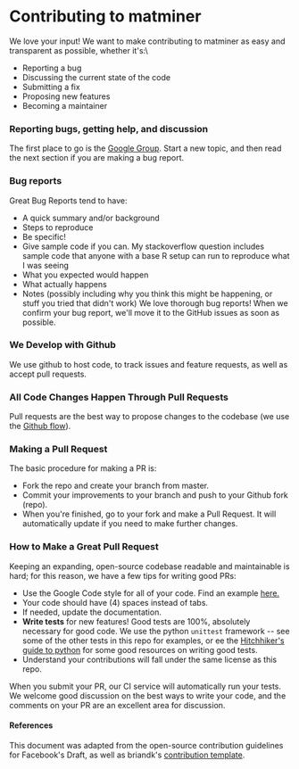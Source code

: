 # Contributing to matminer
We love your input! We want to make contributing to matminer as easy and transparent as possible, whether it's:\
* Reporting a bug
* Discussing the current state of the code
* Submitting a fix
* Proposing new features
* Becoming a maintainer

### Reporting bugs, getting help, and discussion
The first place to go is the [Google Group](https://groups.google.com/forum/#!forum/matminer). Start a new topic, and then read the next section if you are making a bug report.

### Bug reports
Great Bug Reports tend to have:
* A quick summary and/or background
* Steps to reproduce
* Be specific!
* Give sample code if you can. My stackoverflow question includes sample code that anyone with a base R setup can run to reproduce what I was seeing
* What you expected would happen
* What actually happens
* Notes (possibly including why you think this might be happening, or stuff you tried that didn't work)
We love thorough bug reports!
When we confirm your bug report, we'll move it to the GitHub issues as soon as possible. 

### We Develop with Github
We use github to host code, to track issues and feature requests, as well as accept pull requests.

### All Code Changes Happen Through Pull Requests
Pull requests are the best way to propose changes to the codebase (we use the [Github flow](https://guides.github.com/introduction/flow/)).

### Making a Pull Request
The basic procedure for making a PR is:
* Fork the repo and create your branch from master.
* Commit your improvements to your branch and push to your Github fork (repo).
* When you're finished, go to your fork and make a Pull Request. It will automatically update if you need to make further changes.

### How to Make a **Great** Pull Request
Keeping an expanding, open-source codebase readable and maintainable is hard; for this reason, we have a few tips for writing good PRs:

* Use the Google Code style for all of your code. Find an example [here.](https://sphinxcontrib-napoleon.readthedocs.io/en/latest/example_google.html)
* Your code should have (4) spaces instead of tabs.
* If needed, update the documentation.
* **Write tests** for new features! Good tests are 100%, absolutely necessary for good code. We use the python `unittest` framework -- see some of the other tests in this repo for examples, or ee the [Hitchhiker's guide to python](https://docs.python-guide.org/writing/tests/) for some good resources on writing good tests.
* Understand your contributions will fall under the same license as this repo. 

When you submit your PR, our CI service will automatically run your tests. 
We welcome good discussion on the best ways to write your code, and the comments on your PR are an excellent area for discussion.

#### References
This document was adapted from the open-source contribution guidelines for Facebook's Draft, as well as briandk's [contribution template](https://gist.github.com/briandk/3d2e8b3ec8daf5a27a62). 
